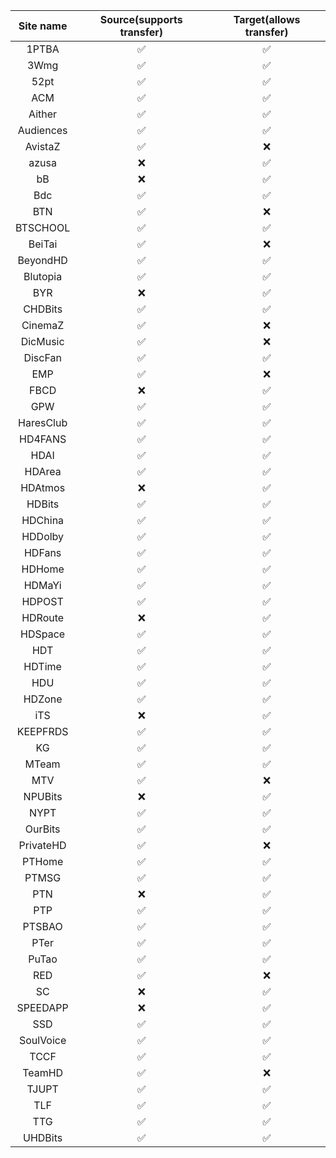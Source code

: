 | Site name | Source(supports transfer) | Target(allows transfer) |
| :-------: | :-----------------------: | :---------------------: |
|   1PTBA   |            ✅             |           ✅            |
|   3Wmg    |            ✅             |           ✅            |
|   52pt    |            ✅             |           ✅            |
|    ACM    |            ✅             |           ✅            |
|  Aither   |            ✅             |           ✅            |
| Audiences |            ✅             |           ✅            |
|  AvistaZ  |            ✅             |           ❌            |
|   azusa   |            ❌             |           ✅            |
|    bB     |            ❌             |           ✅            |
|    Bdc    |            ✅             |           ✅            |
|    BTN    |            ✅             |           ❌            |
| BTSCHOOL  |            ✅             |           ✅            |
|  BeiTai   |            ✅             |           ❌            |
| BeyondHD  |            ✅             |           ✅            |
| Blutopia  |            ✅             |           ✅            |
|    BYR    |            ❌             |           ✅            |
|  CHDBits  |            ✅             |           ✅            |
|  CinemaZ  |            ✅             |           ❌            |
| DicMusic  |            ✅             |           ❌            |
|  DiscFan  |            ✅             |           ✅            |
|    EMP    |            ✅             |           ❌            |
|   FBCD    |            ❌             |           ✅            |
|    GPW    |            ✅             |           ✅            |
| HaresClub |            ✅             |           ✅            |
|  HD4FANS  |            ✅             |           ✅            |
|   HDAI    |            ✅             |           ✅            |
|  HDArea   |            ✅             |           ✅            |
|  HDAtmos  |            ❌             |           ✅            |
|  HDBits   |            ✅             |           ✅            |
|  HDChina  |            ✅             |           ✅            |
|  HDDolby  |            ✅             |           ✅            |
|  HDFans   |            ✅             |           ✅            |
|  HDHome   |            ✅             |           ✅            |
|  HDMaYi   |            ✅             |           ✅            |
|  HDPOST   |            ✅             |           ✅            |
|  HDRoute  |            ❌             |           ✅            |
|  HDSpace  |            ✅             |           ✅            |
|    HDT    |            ✅             |           ✅            |
|  HDTime   |            ✅             |           ✅            |
|    HDU    |            ✅             |           ✅            |
|  HDZone   |            ✅             |           ✅            |
|    iTS    |            ❌             |           ✅            |
| KEEPFRDS  |            ✅             |           ✅            |
|    KG     |            ✅             |           ✅            |
|   MTeam   |            ✅             |           ✅            |
|    MTV    |            ✅             |           ❌            |
|  NPUBits  |            ❌             |           ✅            |
|   NYPT    |            ✅             |           ✅            |
|  OurBits  |            ✅             |           ✅            |
| PrivateHD |            ✅             |           ❌            |
|  PTHome   |            ✅             |           ✅            |
|   PTMSG   |            ✅             |           ✅            |
|    PTN    |            ❌             |           ✅            |
|    PTP    |            ✅             |           ✅            |
|  PTSBAO   |            ✅             |           ✅            |
|   PTer    |            ✅             |           ✅            |
|   PuTao   |            ✅             |           ✅            |
|    RED    |            ✅             |           ❌            |
|    SC     |            ❌             |           ✅            |
| SPEEDAPP  |            ❌             |           ✅            |
|    SSD    |            ✅             |           ✅            |
| SoulVoice |            ✅             |           ✅            |
|   TCCF    |            ✅             |           ✅            |
|  TeamHD   |            ✅             |           ❌            |
|   TJUPT   |            ✅             |           ✅            |
|    TLF    |            ✅             |           ✅            |
|    TTG    |            ✅             |           ✅            |
|  UHDBits  |            ✅             |           ✅            |
